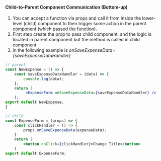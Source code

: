 #### Child-to-Parent Component Communication (Bottom-up)
1. You can accept a function via props and call it from inside the lower-level (child) component to then trigger some action in the parent component (which passed the function).
2. First step create the prop to pass child component, and the logic is located in parent component but the method is called in child component
3. in the following example is *onSaveExpenseData={saveExpenseDataHandler}* 
```jsx
// parent
const NewExpense = () => {
	const saveExpenseDataHandler = (data) => {
		console.log(data);
	};
	return ( 
		 <ExpenseForm onSaveExpenseData={saveExpenseDataHandler} />
	);
export default NewExpense;
}

// child
const ExpenseForm = (props) => {	
	const clickHandler = () => { 
		props.onSaveExpenseData(expenseData);
	}
	return (
		<button onClick={clickHandler}>Change Title</button>
	)
export default ExpenseForm;
```

